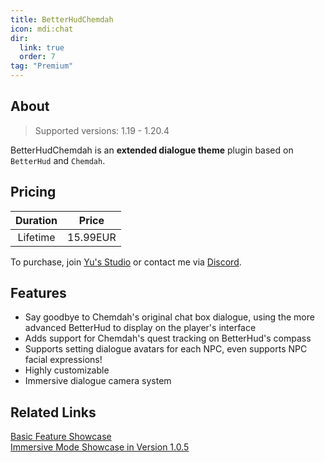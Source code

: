 ```yaml
---
title: BetterHudChemdah
icon: mdi:chat
dir:
  link: true
  order: 7
tag: "Premium"
---
```


## About

> Supported versions: 1.19 - 1.20.4

BetterHudChemdah is an **extended dialogue theme** plugin based on `BetterHud` and `Chemdah`.

## Pricing

| Duration | Price |
| :------: | :---: |
| Lifetime | 15.99EUR |

To purchase, join [Yu's Studio](https://discord.com/invite/SzPBHGttaR) or contact me via [Discord](https://discord.com/users/1092505635767205948).

## Features

- Say goodbye to Chemdah's original chat box dialogue, using the more advanced BetterHud to display on the player's interface
- Adds support for Chemdah's quest tracking on BetterHud's compass
- Supports setting dialogue avatars for each NPC, even supports NPC facial expressions!
- Highly customizable
- Immersive dialogue camera system

## Related Links

[Basic Feature Showcase](https://youtu.be/RGP59oBmEio)  
[Immersive Mode Showcase in Version 1.0.5](https://youtu.be/PZefFTH4hKw) 